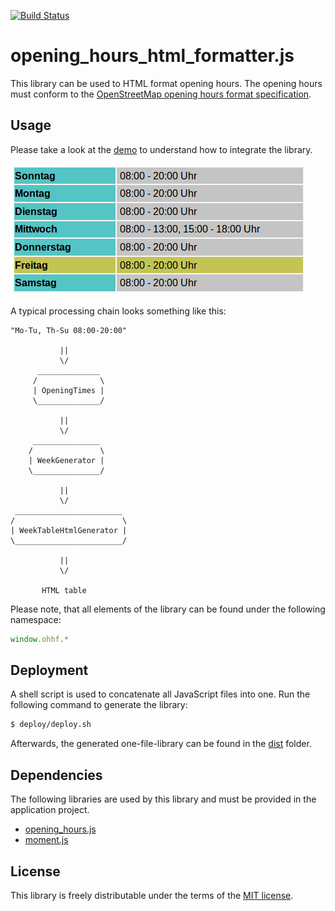 [![Build Status](https://travis-ci.org/wo-ist-markt/opening_hours_html_formatter.js.svg?branch=master)](https://travis-ci.org/wo-ist-markt/opening_hours_html_formatter.js)

# opening_hours_html_formatter.js

This library can be used to HTML format opening hours.
The opening hours must conform to the [OpenStreetMap opening hours format specification][osm-openinghours].


## Usage

Please take a look at the [demo](demo/index.html) to understand how to integrate the library.

![Demo screenshot][demo-screenshot]

A typical processing chain looks something like this:

```
"Mo-Tu, Th-Su 08:00-20:00"

           ||
           \/
      ______________
     /              \
     | OpeningTimes |
     \______________/

           ||
           \/
     _______________
    /               \
    | WeekGenerator |
    \_______________/

           ||
           \/
 ________________________
/                        \
| WeekTableHtmlGenerator |
\________________________/

           ||
           \/

       HTML table
```

Please note, that all elements of the library can be found under the following namespace:

``` js
window.ohhf.*
```

## Deployment

A shell script is used to concatenate all JavaScript files into one.
Run the following command to generate the library:

``` bash
$ deploy/deploy.sh
```

Afterwards, the generated one-file-library can be found in the [dist](dist/) folder.


## Dependencies

The following libraries are used by this library and must be provided in the application project.

* [opening_hours.js][opening-hours-js]
* [moment.js][moment-js]


## License

This library is freely distributable under the terms of the [MIT license](LICENSE).


[demo-screenshot]: gfx/demo-screenshot.png
[moment-js]: http://momentjs.com
[opening-hours-js]: https://github.com/opening-hours/opening_hours.js/tree/master
[osm-openinghours]: https://wiki.openstreetmap.org/wiki/Key:opening_hours/specification
